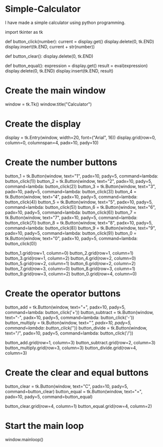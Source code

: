 # Simple-Calculator
I have made a simple calculator using python programming.

import tkinter as tk

def button_click(number):
    current = display.get()
    display.delete(0, tk.END)
    display.insert(tk.END, current + str(number))

def button_clear():
    display.delete(0, tk.END)

def button_equal():
    expression = display.get()
    result = eval(expression)
    display.delete(0, tk.END)
    display.insert(tk.END, result)

# Create the main window
window = tk.Tk()
window.title("Calculator")

# Create the display
display = tk.Entry(window, width=20, font=("Arial", 16))
display.grid(row=0, column=0, columnspan=4, padx=10, pady=10)

# Create the number buttons
button_1 = tk.Button(window, text="1", padx=10, pady=5, command=lambda: button_click(1))
button_2 = tk.Button(window, text="2", padx=10, pady=5, command=lambda: button_click(2))
button_3 = tk.Button(window, text="3", padx=10, pady=5, command=lambda: button_click(3))
button_4 = tk.Button(window, text="4", padx=10, pady=5, command=lambda: button_click(4))
button_5 = tk.Button(window, text="5", padx=10, pady=5, command=lambda: button_click(5))
button_6 = tk.Button(window, text="6", padx=10, pady=5, command=lambda: button_click(6))
button_7 = tk.Button(window, text="7", padx=10, pady=5, command=lambda: button_click(7))
button_8 = tk.Button(window, text="8", padx=10, pady=5, command=lambda: button_click(8))
button_9 = tk.Button(window, text="9", padx=10, pady=5, command=lambda: button_click(9))
button_0 = tk.Button(window, text="0", padx=10, pady=5, command=lambda: button_click(0))

button_1.grid(row=1, column=0)
button_2.grid(row=1, column=1)
button_3.grid(row=1, column=2)
button_4.grid(row=2, column=0)
button_5.grid(row=2, column=1)
button_6.grid(row=2, column=2)
button_7.grid(row=3, column=0)
button_8.grid(row=3, column=1)
button_9.grid(row=3, column=2)
button_0.grid(row=4, column=0)

# Create the operator buttons
button_add = tk.Button(window, text="+", padx=10, pady=5, command=lambda: button_click('+'))
button_subtract = tk.Button(window, text="-", padx=10, pady=5, command=lambda: button_click('-'))
button_multiply = tk.Button(window, text="*", padx=10, pady=5, command=lambda: button_click('*'))
button_divide = tk.Button(window, text="/", padx=10, pady=5, command=lambda: button_click('/'))

button_add.grid(row=1, column=3)
button_subtract.grid(row=2, column=3)
button_multiply.grid(row=3, column=3)
button_divide.grid(row=4, column=3)

# Create the clear and equal buttons
button_clear = tk.Button(window, text="C", padx=10, pady=5, command=button_clear)
button_equal = tk.Button(window, text="=", padx=10, pady=5, command=button_equal)

button_clear.grid(row=4, column=1)
button_equal.grid(row=4, column=2)

# Start the main loop
window.mainloop()
